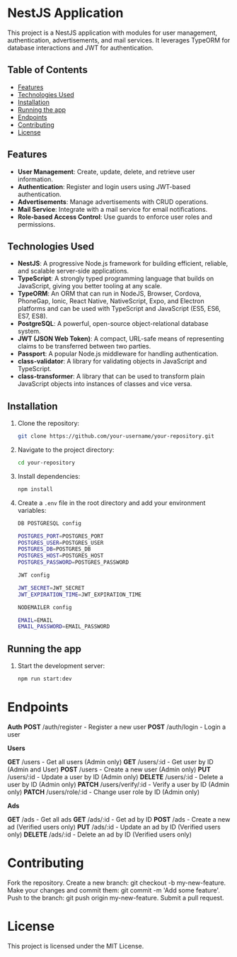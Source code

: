 # NestJS Application

This project is a NestJS application with modules for user management, authentication, advertisements, and mail services. It leverages TypeORM for database interactions and JWT for authentication.

## Table of Contents

- [Features](#features)
- [Technologies Used](#technologies-used)
- [Installation](#installation)
- [Running the app](#running-the-app)
- [Endpoints](#endpoints)
- [Contributing](#contributing)
- [License](#license)

## Features

- **User Management**: Create, update, delete, and retrieve user information.
- **Authentication**: Register and login users using JWT-based authentication.
- **Advertisements**: Manage advertisements with CRUD operations.
- **Mail Service**: Integrate with a mail service for email notifications.
- **Role-based Access Control**: Use guards to enforce user roles and permissions.

## Technologies Used

- **NestJS**: A progressive Node.js framework for building efficient, reliable, and scalable server-side applications.
- **TypeScript**: A strongly typed programming language that builds on JavaScript, giving you better tooling at any scale.
- **TypeORM**: An ORM that can run in NodeJS, Browser, Cordova, PhoneGap, Ionic, React Native, NativeScript, Expo, and Electron platforms and can be used with TypeScript and JavaScript (ES5, ES6, ES7, ES8).
- **PostgreSQL**: A powerful, open-source object-relational database system.
- **JWT (JSON Web Token)**: A compact, URL-safe means of representing claims to be transferred between two parties.
- **Passport**: A popular Node.js middleware for handling authentication.
- **class-validator**: A library for validating objects in JavaScript and TypeScript.
- **class-transformer**: A library that can be used to transform plain JavaScript objects into instances of classes and vice versa.

## Installation

1. Clone the repository:

   ```bash
   git clone https://github.com/your-username/your-repository.git
   ```

2. Navigate to the project directory:

   ```bash
   cd your-repository
   ```

3. Install dependencies:

   ```bash
   npm install
   ```

4. Create a `.env` file in the root directory and add your environment variables:

   ```bash
   DB POSTGRESQL config

   POSTGRES_PORT=POSTGRES_PORT
   POSTGRES_USER=POSTGRES_USER
   POSTGRES_DB=POSTGRES_DB
   POSTGRES_HOST=POSTGRES_HOST
   POSTGRES_PASSWORD=POSTGRES_PASSWORD

   JWT config

   JWT_SECRET=JWT_SECRET
   JWT_EXPIRATION_TIME=JWT_EXPIRATION_TIME

   NODEMAILER config

   EMAIL=EMAIL
   EMAIL_PASSWORD=EMAIL_PASSWORD
   ```

## Running the app

1. Start the development server:
   ```bash
   npm run start:dev
   ```

# Endpoints

**Auth**
**POST** /auth/register - Register a new user
**POST** /auth/login - Login a user

**Users**

**GET** /users - Get all users (Admin only)
**GET** /users/:id - Get user by ID (Admin and User)
**POST** /users - Create a new user (Admin only)
**PUT** /users/:id - Update a user by ID (Admin only)
**DELETE** /users/:id - Delete a user by ID (Admin only)
**PATCH** /users/verify/:id - Verify a user by ID (Admin only)
**PATCH** /users/role/:id - Change user role by ID (Admin only)

**Ads**

**GET** /ads - Get all ads
**GET** /ads/:id - Get ad by ID
**POST** /ads - Create a new ad (Verified users only)
**PUT** /ads/:id - Update an ad by ID (Verified users only)
**DELETE** /ads/:id - Delete an ad by ID (Verified users only)

# Contributing

Fork the repository.
Create a new branch: git checkout -b my-new-feature.
Make your changes and commit them: git commit -m 'Add some feature'.
Push to the branch: git push origin my-new-feature.
Submit a pull request.

# License

This project is licensed under the MIT License.
